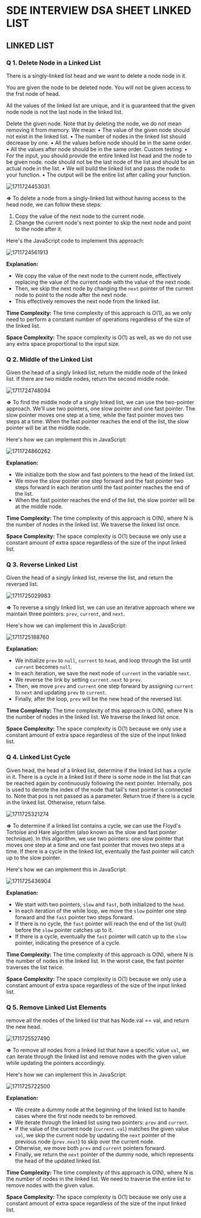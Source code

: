 # SDE INTERVIEW DSA SHEET LINKED LIST

## LINKED LIST

### Q 1. Delete Node in a Linked List

There is a singly-linked list head and we want to delete a node node in it. 

You are given the node to be deleted node. You will not be given access to the frst node of head. 

All the values of the linked list are unique, and it is guaranteed that the given node node is not the last node in the linked list.

Delete the given node. Note that by deleting the node, we do not mean removing it from memory. We mean:
• The value of the given node should not exist in the linked list.
• The number of nodes in the linked list should decrease by one.
• All the values before node should be in the same order.
• All the values after node should be in the same order.
Custom testing:
• For the input, you should provide the entire linked list head and the node
to be given node. node should not be the last node of the list and should
be an actual node in the list.
• We will build the linked list and pass the node to your function.
• The output will be the entire list after calling your function.

![1711724453031](image/linked_list_sde_sheet/1711724453031.png)

**=>** To delete a node from a singly-linked list without having access to the head node, we can follow these steps:

1. Copy the value of the next node to the current node.
2. Change the current node's next pointer to skip the next node and point to the node after it.

Here's the JavaScript code to implement this approach:

![1711724561913](image/linked_list_sde_sheet/1711724561913.png)

**Explanation:**

* We copy the value of the next node to the current node, effectively replacing the value of the current node with the value of the next node.
* Then, we skip the next node by changing the `next` pointer of the current node to point to the node after the next node.
* This effectively removes the next node from the linked list.

**Time Complexity:**
The time complexity of this approach is O(1), as we only need to perform a constant number of operations regardless of the size of the linked list.

**Space Complexity:**
The space complexity is O(1) as well, as we do not use any extra space proportional to the input size.

### Q 2. Middle of the Linked List

Given the head of a singly linked list, return the middle node of the linked list.
If there are two middle nodes, return the second middle node.

![1711724748094](image/linked_list_sde_sheet/1711724748094.png)

**=>** To find the middle node of a singly linked list, we can use the two-pointer approach. We'll use two pointers, one slow pointer and one fast pointer. The slow pointer moves one step at a time, while the fast pointer moves two steps at a time. When the fast pointer reaches the end of the list, the slow pointer will be at the middle node.

Here's how we can implement this in JavaScript:

![1711724860262](image/linked_list_sde_sheet/1711724860262.png)

**Explanation:**

* We initialize both the slow and fast pointers to the head of the linked list.
* We move the slow pointer one step forward and the fast pointer two steps forward in each iteration until the fast pointer reaches the end of the list.
* When the fast pointer reaches the end of the list, the slow pointer will be at the middle node.

**Time Complexity:**
The time complexity of this approach is O(N), where N is the number of nodes in the linked list. We traverse the linked list once.

**Space Complexity:**
The space complexity is O(1) because we only use a constant amount of extra space regardless of the size of the input linked list.

### Q 3. Reverse Linked List

Given the head of a singly linked list, reverse the list, and return the reversed list.

![1711725029983](image/linked_list_sde_sheet/1711725029983.png)

**=>** To reverse a singly linked list, we can use an iterative approach where we maintain three pointers: `prev`, `current`, and `next`.

Here's how we can implement this in JavaScript:

![1711725188760](image/linked_list_sde_sheet/1711725188760.png)

**Explanation:**

* We initialize `prev` to `null`, `current` to `head`, and loop through the list until `current` becomes `null`.
* In each iteration, we save the next node of `current` in the variable `next`.
* We reverse the link by setting `current.next` to `prev`.
* Then, we move `prev` and `current` one step forward by assigning `current` to `next` and updating `prev` to `current`.
* Finally, after the loop, `prev` will be the new head of the reversed list.

**Time Complexity:**
The time complexity of this approach is O(N), where N is the number of nodes in the linked list. We traverse the linked list once.

**Space Complexity:**
The space complexity is O(1) because we only use a constant amount of extra space regardless of the size of the input linked list.

### Q 4. Linked List Cycle

Given head, the head of a linked list, determine if the linked list has a cycle in it.
There is a cycle in a linked list if there is some node in the list that can be reached again by continuously following the next pointer. Internally, pos is used to denote the index of the node that tail's next pointer is connected to.
Note that pos is not passed as a parameter.
Return true if there is a cycle in the linked list. Otherwise, return false.

![1711725321274](image/linked_list_sde_sheet/1711725321274.png)

**=>** To determine if a linked list contains a cycle, we can use the Floyd's Tortoise and Hare algorithm (also known as the slow and fast pointer technique). In this algorithm, we use two pointers: one slow pointer that moves one step at a time and one fast pointer that moves two steps at a time. If there is a cycle in the linked list, eventually the fast pointer will catch up to the slow pointer.

Here's how we can implement this in JavaScript:

![1711725436904](image/linked_list_sde_sheet/1711725436904.png)

**Explanation:**

* We start with two pointers, `slow` and `fast`, both initialized to the `head`.
* In each iteration of the while loop, we move the `slow` pointer one step forward and the `fast` pointer two steps forward.
* If there is no cycle, the `fast` pointer will reach the end of the list (null) before the `slow` pointer catches up to it.
* If there is a cycle, eventually the `fast` pointer will catch up to the `slow` pointer, indicating the presence of a cycle.

**Time Complexity:**
The time complexity of this approach is O(N), where N is the number of nodes in the linked list. In the worst case, the fast pointer traverses the list twice.

**Space Complexity:**
The space complexity is O(1) because we only use a constant amount of extra space regardless of the size of the input linked list.

### Q 5. Remove Linked List Elements

remove all the nodes of the linked list that has Node.val == val, and return the new head.

![1711725527490](image/linked_list_sde_sheet/1711725527490.png)

**=>** To remove all nodes from a linked list that have a specific value `val`, we can iterate through the linked list and remove nodes with the given value while updating the pointers accordingly.

Here's how we can implement this in JavaScript:

![1711725722500](image/linked_list_sde_sheet/1711725722500.png)

**Explanation:**

* We create a dummy node at the beginning of the linked list to handle cases where the first node needs to be removed.
* We iterate through the linked list using two pointers: `prev` and `current`.
* If the value of the current node (`current.val`) matches the given value `val`, we skip the current node by updating the `next` pointer of the previous node (`prev.next`) to skip over the current node.
* Otherwise, we move both `prev` and `current` pointers forward.
* Finally, we return the `next` pointer of the dummy node, which represents the head of the updated linked list.

**Time Complexity:**
The time complexity of this approach is O(N), where N is the number of nodes in the linked list. We need to traverse the entire list to remove nodes with the given value.

**Space Complexity:**
The space complexity is O(1) because we only use a constant amount of extra space regardless of the size of the input linked list.
